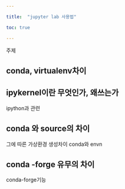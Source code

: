 ```yaml
---

title:  "jupyter lab 사용법"

toc: true

---
```


주제
## conda, virtualenv차이



## ipykernel이란 무엇인가, 왜쓰는가

ipython과 관련 


## conda 와 source의 차이

그에 따른 가상환경 생성차이
conda와 envn


## conda -forge 유무의 차이

conda-forge기능
